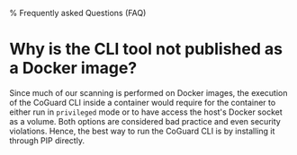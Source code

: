 % Frequently asked Questions (FAQ)

# Why is the CLI tool not published as a Docker image?

Since much of our scanning is performed on Docker images, the
execution of the CoGuard CLI inside a container would require for the
container to either run in `privileged` mode or to have access the
host's Docker socket as a volume. Both options are considered bad
practice and even security violations. Hence, the best way to run the
CoGuard CLI is by installing it through PIP directly.
